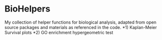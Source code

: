 # BioHelpers
My collection of helper functions for biological analysis, adapted from open source packages and materials as referenced in the code.
*1) Kaplan-Meier Survival plots
*2) GO enrichment hypergeometric test
